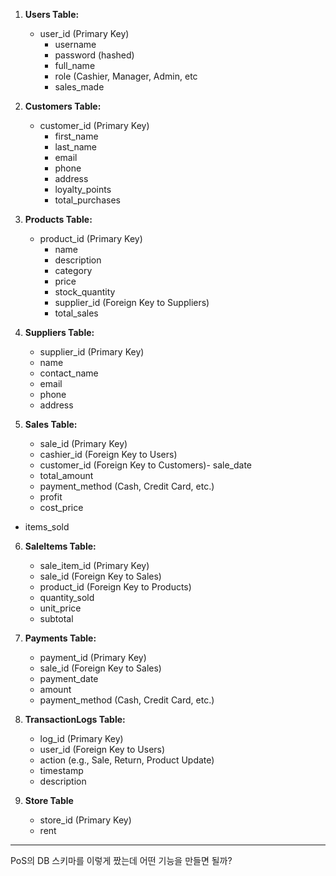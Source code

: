 1. **Users Table:**
    - user_id (Primary Key)
        - username
        - password (hashed)
        - full_name
        - role (Cashier, Manager, Admin, etc
        - sales_made
        
    
2. **Customers Table:**
    - customer_id (Primary Key)
        - first_name
        - last_name
        - email
        - phone
        - address
        - loyalty_points
        - total_purchases
        
    
3. **Products Table:**
    - product_id (Primary Key)
        - name
        - description
        - category
        - price
        - stock_quantity
        - supplier_id (Foreign Key to Suppliers)
        - total_sales
        
    
4. **Suppliers Table:**
    - supplier_id (Primary Key)
    - name
     - contact_name
    - email
    - phone
     - address
        
    
5. **Sales Table:**
    - sale_id (Primary Key)
    - cashier_id (Foreign Key to Users)
    - customer_id (Foreign Key to Customers)- sale_date
    - total_amount
    - payment_method (Cash, Credit Card, etc.)
    - profit
   - cost_price
  - items_sold
        
    
6. **SaleItems Table:**
    - sale_item_id (Primary Key)
    - sale_id (Foreign Key to Sales)
    - product_id (Foreign Key to Products)
    - quantity_sold
     - unit_price
    - subtotal
        
    
7. **Payments Table:**
    - payment_id (Primary Key)
     - sale_id (Foreign Key to Sales)
    - payment_date
    - amount
    - payment_method (Cash, Credit Card, etc.)
        
    
8. **TransactionLogs Table:**
    - log_id (Primary Key)
    - user_id (Foreign Key to Users)
    - action (e.g., Sale, Return, Product Update)
    - timestamp
    - description
        
    
9. **Store Table**
    - store_id (Primary Key)
    - rent
---
PoS의 DB 스키마를 이렇게 짰는데 어떤 기능을 만들면 될까? 